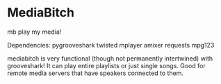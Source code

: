 MediaBitch
==========

mb play my media!

Dependencies:
  pygrooveshark
  twisted
  mplayer
  amixer
  requests
  mpg123


mediabitch is very functional (though not permanently intertwined) with grooveshark! It can play entire playlists or just single songs. Good for remote media servers that have speakers connected to them.
